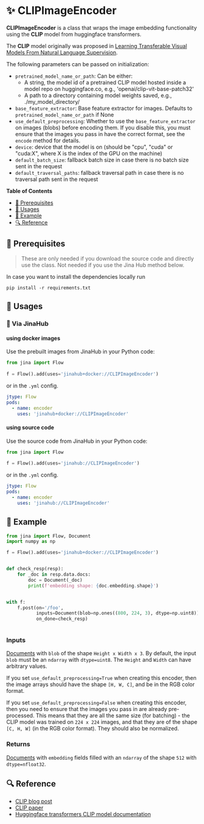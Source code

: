# ✨  CLIPImageEncoder

**CLIPImageEncoder** is a class that wraps the image embedding functionality using the **CLIP** model from huggingface transformers.

The **CLIP** model originally was proposed in [Learning Transferable Visual Models From Natural Language Supervision](https://cdn.openai.com/papers/Learning_Transferable_Visual_Models_From_Natural_Language_Supervision.pdf).

The following parameters can be passed on initialization:
- `pretrained_model_name_or_path`: Can be either:
    - A string, the model id of a pretrained CLIP model hosted
        inside a model repo on huggingface.co, e.g., 'openai/clip-vit-base-patch32'
    - A path to a directory containing model weights saved, e.g., ./my_model_directory/
- `base_feature_extractor`: Base feature extractor for images. 
      Defaults to ``pretrained_model_name_or_path`` if None
- `use_default_preprocessing`: Whether to use the `base_feature_extractor` on
        images (blobs) before encoding them. If you disable this, you must ensure
        that the images you pass in have the correct format, see the ``encode`` method
        for details.
- `device`: device that the model is on (should be "cpu", "cuda" or "cuda:X",
    where X is the index of the GPU on the machine)
- `default_batch_size`: fallback batch size in case there is no batch size sent in the request
- `default_traversal_paths`: fallback traversal path in case there is no traversal path sent in the request


**Table of Contents**

- [🌱 Prerequisites](#-prerequisites)
- [🚀 Usages](#-usages)
- [🎉️ Example](#-example)
- [🔍️ Reference](#-reference)


## 🌱 Prerequisites

> These are only needed if you download the source code and directly use the class. Not needed if you use the Jina Hub method below.

In case you want to install the dependencies locally run 
```
pip install -r requirements.txt
```

## 🚀 Usages

### 🚚 Via JinaHub

#### using docker images

Use the prebuilt images from JinaHub in your Python code: 

```python
from jina import Flow
	
f = Flow().add(uses='jinahub+docker://CLIPImageEncoder')
```

or in the `.yml` config.
	
```yaml
jtype: Flow
pods:
  - name: encoder
    uses: 'jinahub+docker://CLIPImageEncoder'
```

#### using source code
Use the source code from JinaHub in your Python code:

```python
from jina import Flow
	
f = Flow().add(uses='jinahub://CLIPImageEncoder')
```

or in the `.yml` config.

```yaml
jtype: Flow
pods:
  - name: encoder
    uses: 'jinahub://CLIPImageEncoder'
```


## 🎉️ Example 


```python
from jina import Flow, Document
import numpy as np

f = Flow().add(uses='jinahub+docker://CLIPImageEncoder')


def check_resp(resp):
    for _doc in resp.data.docs:
        doc = Document(_doc)
        print(f'embedding shape: {doc.embedding.shape}')


with f:
    f.post(on='/foo',
           inputs=Document(blob=np.ones((800, 224, 3), dtype=np.uint8)),
           on_done=check_resp)
	    
```


### Inputs 

[Documents](https://github.com/jina-ai/jina/blob/master/.github/2.0/cookbooks/Document.md) with `blob` of the shape `Height x Width x 3`. By default, the input `blob` must be an `ndarray` with `dtype=uint8`. The `Height` and `Width` can have arbitrary values.

If you set `use_default_preprocessing=True` when creating this encoder, then the image arrays should have the shape `[H, W, C]`, and be in the RGB color format.

If you set `use_default_preprocessing=False` when creating this encoder, then you need to ensure that the images you pass in are already pre-processed. This means that they are all the same size (for batching) - the CLIP model was trained on `224 x 224` images, and that they are of the shape `[C, H, W]` (in the RGB color format). They should also be normalized.

### Returns

[Documents](https://github.com/jina-ai/jina/blob/master/.github/2.0/cookbooks/Document.md) with `embedding` fields filled with an `ndarray` of the shape `512` with `dtype=nfloat32`.



## 🔍️ Reference

- [CLIP blog post](https://openai.com/blog/clip/)
- [CLIP paper](https://arxiv.org/abs/2103.00020)
- [Huggingface transformers CLIP model documentation](https://huggingface.co/transformers/model_doc/clip.html)

